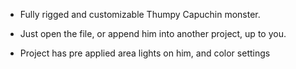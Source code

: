 - Fully rigged and customizable Thumpy Capuchin monster.

- Just open the file, or append him into another project, up to you.

- Project has pre applied area lights on him, and color settings
